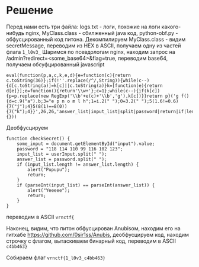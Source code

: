 # Решение

Перед нами есть три файла: logs.txt - логи, похожие на логи какого-нибудь nginx, MyClass.class - сбилженный java код,
python-obf.py - обфусцированный код питона.
Декомпилируем MyClass.class - видим secretMessage, переводим из HEX в ASCII, получаем одну из частей флага `1_l0v3_`
Шаримся по псевдологам nginx, находим запрос на /admin?redirect=<some_base64>&flag=true, переводим base64, получаем обсуфцированный javascript
```
eval(function(p,a,c,k,e,d){e=function(c){return c.toString(36)};if(!''.replace(/^/,String)){while(c--){d[c.toString(a)]=k[c]||c.toString(a)}k=[function(e){return d[e]}];e=function(){return'\\w+'};c=1};while(c--){if(k[c]){p=p.replace(new RegExp('\\b'+e(c)+'\\b','g'),k[c])}}return p}('g f(){d=c.9("a").b;3="e p n o m l h";1=i.2(" ");0=3.2(" ");5(1.6!=0.6){7("j");4}5(8(1)==8(0)){7("k");4}}',26,26,'answer_list|input_list|split|password|return|if|length|alert|parseInt|getElementById|input|value|document|some_input|118|checkSecret|function|123|userInput|Pupupu|Yeeeee|102|116|110|99|114'.split('|'),0,{}))
```

Деобфусцируем
```
function checkSecret() {
    some_input = document.getElementById("input").value;
    password = "118 114 110 99 116 102 123";
    input_list = userInput.split(" ");
    answer_list = password.split(" ");
    if (input_list.length != answer_list.length) {
        alert("Pupupu");
        return;
    }
    if (parseInt(input_list) == parseInt(answer_list)) {
        alert("Yeeeee");
        return;
    }
}
```

переводим в ASCII `vrnctf{`

Наконец, видим, что питон обфусцирован Anubisом, находим его на гитхабе https://github.com/0sir1ss/Anubis, деобфусцируем код, находим строчку с флагом, вытаскиваем бинарный код, переводим в ASCII `c4bb463}`

Собираем флаг `vrnctf{1_l0v3_c4bb463}`